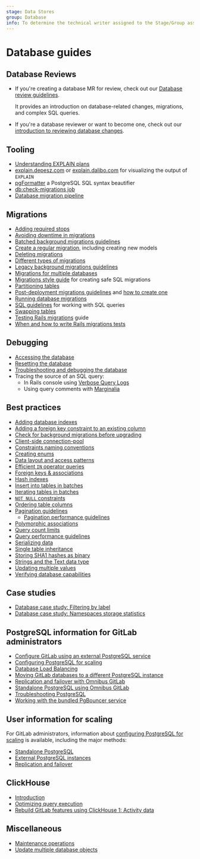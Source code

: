 ```yaml
---
stage: Data Stores
group: Database
info: To determine the technical writer assigned to the Stage/Group associated with this page, see https://about.gitlab.com/handbook/product/ux/technical-writing/#assignments
---
```


# Database guides

## Database Reviews

- If you're creating a database MR for review, check out our [Database review guidelines](../database_review.md).

  It provides an introduction on database-related changes, migrations, and complex SQL queries.

- If you're a database reviewer or want to become one, check out our [introduction to reviewing database changes](database_reviewer_guidelines.md).

## Tooling

- [Understanding EXPLAIN plans](understanding_explain_plans.md)
- [explain.depesz.com](https://explain.depesz.com/) or [explain.dalibo.com](https://explain.dalibo.com/) for visualizing the output of `EXPLAIN`
- [pgFormatter](https://sqlformat.darold.net/) a PostgreSQL SQL syntax beautifier
- [db:check-migrations job](dbcheck-migrations-job.md)
- [Database migration pipeline](database_migration_pipeline.md)

## Migrations

- [Adding required stops](required_stops.md)
- [Avoiding downtime in migrations](avoiding_downtime_in_migrations.md)
- [Batched background migrations guidelines](batched_background_migrations.md)
- [Create a regular migration](../migration_style_guide.md#create-a-regular-schema-migration), including creating new models
- [Deleting migrations](deleting_migrations.md)
- [Different types of migrations](../migration_style_guide.md#choose-an-appropriate-migration-type)
- [Legacy background migrations guidelines](background_migrations.md)
- [Migrations for multiple databases](migrations_for_multiple_databases.md)
- [Migrations style guide](../migration_style_guide.md) for creating safe SQL migrations
- [Partitioning tables](table_partitioning.md)
- [Post-deployment migrations guidelines](post_deployment_migrations.md) and [how to create one](post_deployment_migrations.md#creating-migrations)
- [Running database migrations](database_debugging.md#migration-wrangling)
- [SQL guidelines](../sql.md) for working with SQL queries
- [Swapping tables](swapping_tables.md)
- [Testing Rails migrations](../testing_guide/testing_migrations_guide.md) guide
- [When and how to write Rails migrations tests](../testing_guide/testing_migrations_guide.md)

## Debugging

- [Accessing the database](database_debugging.md#manually-access-the-database)
- [Resetting the database](database_debugging.md#delete-everything-and-start-over)
- [Troubleshooting and debugging the database](database_debugging.md)
- Tracing the source of an SQL query:
  - In Rails console using [Verbose Query Logs](https://guides.rubyonrails.org/debugging_rails_applications.html#verbose-query-logs)
  - Using query comments with [Marginalia](database_query_comments.md)

## Best practices

- [Adding database indexes](adding_database_indexes.md)
- [Adding a foreign key constraint to an existing column](add_foreign_key_to_existing_column.md)
- [Check for background migrations before upgrading](../../update/background_migrations.md)
- [Client-side connection-pool](client_side_connection_pool.md)
- [Constraints naming conventions](constraint_naming_convention.md)
- [Creating enums](creating_enums.md)
- [Data layout and access patterns](layout_and_access_patterns.md)
- [Efficient `IN` operator queries](efficient_in_operator_queries.md)
- [Foreign keys & associations](foreign_keys.md)
- [Hash indexes](hash_indexes.md)
- [Insert into tables in batches](insert_into_tables_in_batches.md)
- [Iterating tables in batches](iterating_tables_in_batches.md)
- [`NOT NULL` constraints](not_null_constraints.md)
- [Ordering table columns](ordering_table_columns.md)
- [Pagination guidelines](pagination_guidelines.md)
  - [Pagination performance guidelines](pagination_performance_guidelines.md)
- [Polymorphic associations](polymorphic_associations.md)
- [Query count limits](query_count_limits.md)
- [Query performance guidelines](query_performance.md)
- [Serializing data](serializing_data.md)
- [Single table inheritance](single_table_inheritance.md)
- [Storing SHA1 hashes as binary](sha1_as_binary.md)
- [Strings and the Text data type](strings_and_the_text_data_type.md)
- [Updating multiple values](setting_multiple_values.md)
- [Verifying database capabilities](verifying_database_capabilities.md)

## Case studies

- [Database case study: Filtering by label](filtering_by_label.md)
- [Database case study: Namespaces storage statistics](namespaces_storage_statistics.md)

## PostgreSQL information for GitLab administrators

- [Configure GitLab using an external PostgreSQL service](../../administration/postgresql/external.md)
- [Configuring PostgreSQL for scaling](../../administration/postgresql/index.md)
- [Database Load Balancing](../../administration/postgresql/database_load_balancing.md)
- [Moving GitLab databases to a different PostgreSQL instance](../../administration/postgresql/moving.md)
- [Replication and failover with Omnibus GitLab](../../administration/postgresql/replication_and_failover.md)
- [Standalone PostgreSQL using Omnibus GitLab](../../administration/postgresql/standalone.md)
- [Troubleshooting PostgreSQL](../../administration/troubleshooting/postgresql.md)
- [Working with the bundled PgBouncer service](../../administration/postgresql/pgbouncer.md)

## User information for scaling

For GitLab administrators, information about
[configuring PostgreSQL for scaling](../../administration/postgresql/index.md) is available,
including the major methods:

- [Standalone PostgreSQL](../../administration/postgresql/standalone.md)
- [External PostgreSQL instances](../../administration/postgresql/external.md)
- [Replication and failover](../../administration/postgresql/replication_and_failover.md)

## ClickHouse

- [Introduction](clickhouse/introduction.md)
- [Optimizing query execution](clickhouse/optimization.md)
- [Rebuild GitLab features using ClickHouse 1: Activity data](clickhouse/gitlab_activity_data.md)

## Miscellaneous

- [Maintenance operations](maintenance_operations.md)
- [Update multiple database objects](setting_multiple_values.md)
